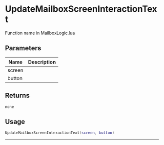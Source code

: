 # UpdateMailboxScreenInteractionText

Function name in MailboxLogic.lua

## Parameters

| Name   | Description |
| ------ | ----------- |
| screen |             |
| button |             |

## Returns

`none`

## Usage

```lua
UpdateMailboxScreenInteractionText(screen, button)
```

---
